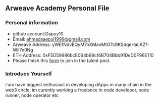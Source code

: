 ## Arweave Academy Personal File

### Personal information

- github account:Dapuy10 
- Email: ahmadsaepul1999@gmail.com
- Arweave Address: yWEfNdvEQyM7nXManMtO7c9KSdqeHaLKZf-WiI7n0Ng
- ETH Address: 0xF5D59986bcE064b98cf4B704Bbb91DeD0F96E110
- Please finish this [form](https://docs.google.com/forms/d/e/1FAIpQLSfWA5fIIcBgmRppm3jNz5vmf9Mai_QMVil-2pO4r7YKn_Zhtw/viewform?usp=sf_link) to join in the talent pool.

### Introduce Yourself
 i'am have biggest enthusiast in developing dApps in many chain in the web3 circle, im curently working a freelance in node developer, node runner, node operator etc
